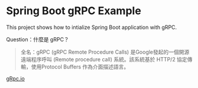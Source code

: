 # Spring Boot gRPC Example
This project shows how to intialize Spring Boot application with gRPC.

Question：什麼是 gRPC？

>全名：gRPC (gRPC Remote Procedure Calls)
>是Google發起的一個開源遠端程序呼叫 (Remote procedure call) 系統。該系統基於 HTTP/2 協定傳輸，使用Protocol Buffers 作為介面描述語言。

[gRpc.io](https://grpc.io/,"gRpc")